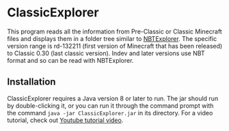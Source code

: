# ClassicExplorer
This program reads all the information from Pre-Classic or Classic Minecraft files and displays them in a folder tree similar to [NBTExplorer](https://github.com/jaquadro/NBTExplorer/releases). The specific version range is rd-132211 (first version of Minecraft that has been released) to Classic 0.30 (last classic version). Indev and later versions use NBT format and so can be read with NBTExplorer.

## Installation
ClassicExplorer requires a Java version 8 or later to run. The jar should run by double-clicking it, or you can run it through the command prompt with the command `java -jar ClassicExplorer.jar` in its directory. For a video tutorial, check out [Youtube tutorial video](https://youtu.be/-QrfYUrjVsQ).
